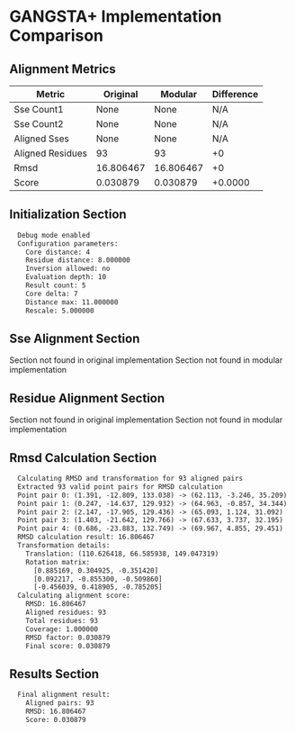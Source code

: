 # GANGSTA+ Implementation Comparison

## Alignment Metrics

| Metric | Original | Modular | Difference |
|--------|----------|---------|------------|
| Sse Count1 | None | None | N/A |
| Sse Count2 | None | None | N/A |
| Aligned Sses | None | None | N/A |
| Aligned Residues | 93 | 93 | +0 |
| Rmsd | 16.806467 | 16.806467 | +0 |
| Score | 0.030879 | 0.030879 | +0.0000 |

## Initialization Section

```diff
  Debug mode enabled
  Configuration parameters:
    Core distance: 4
    Residue distance: 8.000000
    Inversion allowed: no
    Evaluation depth: 10
    Result count: 5
    Core delta: 7
    Distance max: 11.000000
    Rescale: 5.000000
```

## Sse Alignment Section

Section not found in original implementation
Section not found in modular implementation

## Residue Alignment Section

Section not found in original implementation
Section not found in modular implementation

## Rmsd Calculation Section

```diff
  Calculating RMSD and transformation for 93 aligned pairs
  Extracted 93 valid point pairs for RMSD calculation
  Point pair 0: (1.391, -12.809, 133.038) -> (62.113, -3.246, 35.209)
  Point pair 1: (0.247, -14.637, 129.932) -> (64.963, -0.857, 34.344)
  Point pair 2: (2.147, -17.905, 129.436) -> (65.093, 1.124, 31.092)
  Point pair 3: (1.403, -21.642, 129.766) -> (67.633, 3.737, 32.195)
  Point pair 4: (0.686, -23.883, 132.749) -> (69.967, 4.855, 29.451)
  RMSD calculation result: 16.806467
  Transformation details:
    Translation: (110.626418, 66.585938, 149.047319)
    Rotation matrix:
      [0.885169, 0.304925, -0.351420]
      [0.092217, -0.855300, -0.509860]
      [-0.456039, 0.418905, -0.785205]
  Calculating alignment score:
    RMSD: 16.806467
    Aligned residues: 93
    Total residues: 93
    Coverage: 1.000000
    RMSD factor: 0.030879
    Final score: 0.030879
```

## Results Section

```diff
  Final alignment result:
    Aligned pairs: 93
    RMSD: 16.806467
    Score: 0.030879
```
